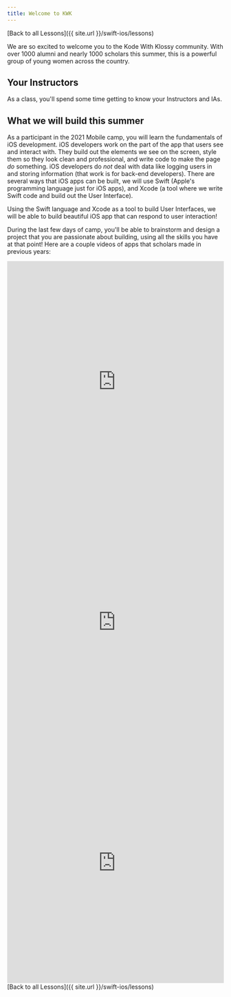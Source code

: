 ```yaml
---
title: Welcome to KWK
---
```


[Back to all Lessons]({{ site.url }}/swift-ios/lessons)

We are so excited to welcome you to the Kode With Klossy community. With over 1000 alumni and nearly 1000 scholars this summer, this is a powerful group of young women across the country.

## Your Instructors

As a class, you'll spend some time getting to know your Instructors and IAs.

## What we will build this summer

As a participant in the 2021 Mobile camp, you will learn the fundamentals of iOS development. iOS developers work on the part of the app that users see and interact with. They build out the elements we see on the screen, style them so they look clean and professional, and write code to make the page _do_ something. iOS developers do _not_ deal with data like logging users in and storing information (that work is for back-end developers). There are several ways that iOS apps can be built, we will use Swift (Apple's programming language just for iOS apps), and Xcode (a tool where we write Swift code and build out the User Interface).

Using the Swift language and Xcode as a tool to build User Interfaces, we will be able to build beautiful iOS app that can respond to user interaction!

During the last few days of camp, you'll be able to brainstorm and design a project that you are passionate about building, using all the skills you have at that point! Here are a couple videos of apps that scholars made in previous years:

<iframe width="100%" height="560" frameborder="0" scrolling="no" src="https://screencast-o-matic.com/embed?sc=cFjIfhq6U2&v=5&ff=1" allowfullscreen="true"></iframe>

<iframe width="100%" height="560" frameborder="0" scrolling="no" src="https://screencast-o-matic.com/embed?sc=cFjIePq6uN&v=5&ff=1" allowfullscreen="true"></iframe>

<iframe width="100%" height="560" frameborder="0" scrolling="no" src="https://screencast-o-matic.com/embed?sc=cFjIfcq6UV&v=5&ff=1" allowfullscreen="true"></iframe>

<br>
[Back to all Lessons]({{ site.url }}/swift-ios/lessons)
